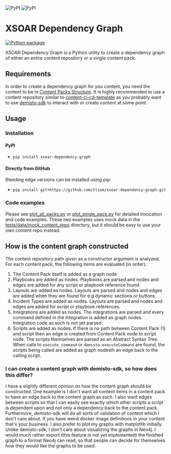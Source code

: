 ![PyPI](https://img.shields.io/pypi/v/xsoar-dependency-graph?label=PyPI)
![PyPI](https://img.shields.io/pypi/v/xsoar-dependency-graph?label=PyPI)

# XSOAR Dependency Graph
[![Python package](https://github.com/tlium/xsoar-dependency-graph/actions/workflows/release.yml/badge.svg)](https://github.com/tlium/xsoar-dependency-graph/actions/workflows/release.yml)


XSOAR Dependency Graph is a Python utility to create a dependency graph of either an entire content repository
or a single content pack.

## Requirements
In order to create a dependency graph for you content, you need the content to be in [Content Packs Structure](https://xsoar.pan.dev/docs/packs/packs-format).
It is highly recommended to use a content repository similar to [content-ci-cd-template](https://github.com/demisto/content-ci-cd-template) as you probably want
to use [demisto-sdk](https://github.com/demisto/demisto-sdk) to interact with or create content at some point.

## Usage

### Installation

#### PyPI
- `pip install xsoar-dependency-graph`

#### Directly from GitHub
Bleeding edge versions can be installed using pip:
- `pip install git+https://github.com/tlium/xsoar-dependency-graph.git`

### Code examples
Please see [plot_all_packs.py](examples/plot_all_packs.py) or [plot_single_pack.py](examples/plot_single_pack.py) for detailed invocation and code examples.
These two examples uses mock data in the [tests/data/mock_content_repo](tests/data/mock_content_repo) directory, but it should be easy to use your own content repo instead.


## How is the content graph constructed
The content repository path given as a constructor argument is analyzed. For each content pack, the following items are evaluated (in order):
1. The Content Pack itself is added as a graph node
2. Playbooks are added as nodes. Playbooks are parsed and nodes and edges are added for any script or playbook reference found.
3. Layouts are added as nodes. Layouts are parsed and nodes and edges are added when they are found for e.g dynamic sections or buttons.
4. Incident Types are added as nodes. Layouts are parsed and nodes and edges are added for script or playbook references.
5. Integrations are added as nodes. The integrations are parsed and every command defined in the integration is added as graph nodes. Integration code as such is not yet parsed.
6. Scripts are added as nodes. If there is no path between Content Pack (1) and script then an edge is created from Content Pack node to script node. The scripts themselves are parsed as an Abstract Syntax Tree. When calls to `execute_command` or `demisto.executeCommand` are found, the scripts being called are added as graph nodesth an edge back to the calling script.

### I can create a content graph with demisto-sdk, so how does this differ?
I have a slightly different opinion on how the content graph should be constructed. One example is I don't want all content items in a content pack to have an edge back to the
content graph as such. I also want edges between scripts so that I can easily see exactly which other scripts a script is dependent upon and not only a dependency back to the content pack.
Furthermore, demisto-sdk will do all sorts of validation of content which I don't care about. If you have weird docker image definitions in your content that's your business.
I also prefer to plot my graphs with matplotlib initially. Unlike demisto-sdk, I don't care about visualizing the graphs in Neo4j. I would much rather export (this feature is not yet implemented) the finished graph to a format
Neo4j can read, so that people can decide for themselves how they would like the graphs to be used.
